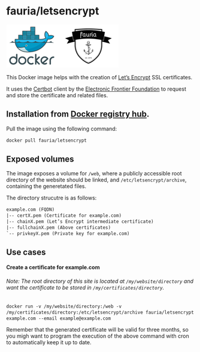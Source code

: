 fauria/letsencrypt
==================

![docker_logo](https://raw.githubusercontent.com/fauria/docker-letsencrypt/master/docker_139x115.png)![docker_fauria_logo](https://raw.githubusercontent.com/fauria/docker-letsencrypt/master/docker_fauria_161x115.png)

This Docker image helps with the creation of [Let’s Encrypt](https://letsencrypt.org) SSL certificates.

It uses the [Certbot](https://certbot.eff.org/) client by the [Electronic Frontier Foundation](https://www.eff.org/) to request and store the certificate and related files.

Installation from [Docker registry hub](https://registry.hub.docker.com/u/fauria/letsencrypt/).
----

Pull the image using the following command:

```bash
docker pull fauria/letsencrypt
```

Exposed volumes
----

The image exposes a volume for `/web`, where a publicly accessible root directory of the website should be linked, and `/etc/letsencrypt/archive`, containing the generetated files. 

The directory strucutre is as follows:

```
example.com (FQDN)
|-- certX.pem (Certificate for example.com)
|-- chainX.pem (Let’s Encrypt intermediate certificate)
|-- fullchainX.pem (Above certificates) 
`-- privkeyX.pem (Private key for example.com)
```

Use cases
----

#### Create a certificate for example.com

###### Note: The root directory of this site is located at `/my/website/directory` and want the certificate to be stored in `/my/certificates/directory`.

```
docker run -v /my/website/directory:/web -v /my/certificates/directory:/etc/letsencrypt/archive fauria/letsencrypt example.com --email example@example.com
```

Remember that the generated certificate will be valid for three months, so you migh want to program the execution of the above command with cron to automatically keep it up to date.